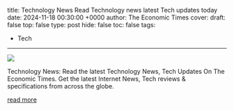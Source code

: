 title: Technology News Read Technology news latest Tech updates today
date: 2024-11-18 00:30:00 +0000
author: The Economic Times
cover: 
draft: false
top: false
type: post
hide: false
toc: false
tags:
  - Tech
---

![](https://img.etimg.com/thumb/msid-65498029,width-672,resizemode-4/et-logo.jpg)

Technology News: Read the latest Technology News, Tech Updates On The Economic Times. Get the latest Internet News, Tech reviews & specifications from across the globe.

[read more](https://economictimes.indiatimes.com/tech/technology)
